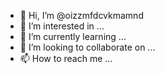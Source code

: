 - 👋 Hi, I’m @oizzmfdcvkmamnd
- 👀 I’m interested in ...
- 🌱 I’m currently learning ...
- 💞️ I’m looking to collaborate on ...
- 📫 How to reach me ...

<!---
oizzmfdcvkmamnd/oizzmfdcvkmamnd is a ✨ special ✨ repository because its `README.md` (this file) appears on your GitHub profile.
You can click the Preview link to take a look at your changes.
--->
